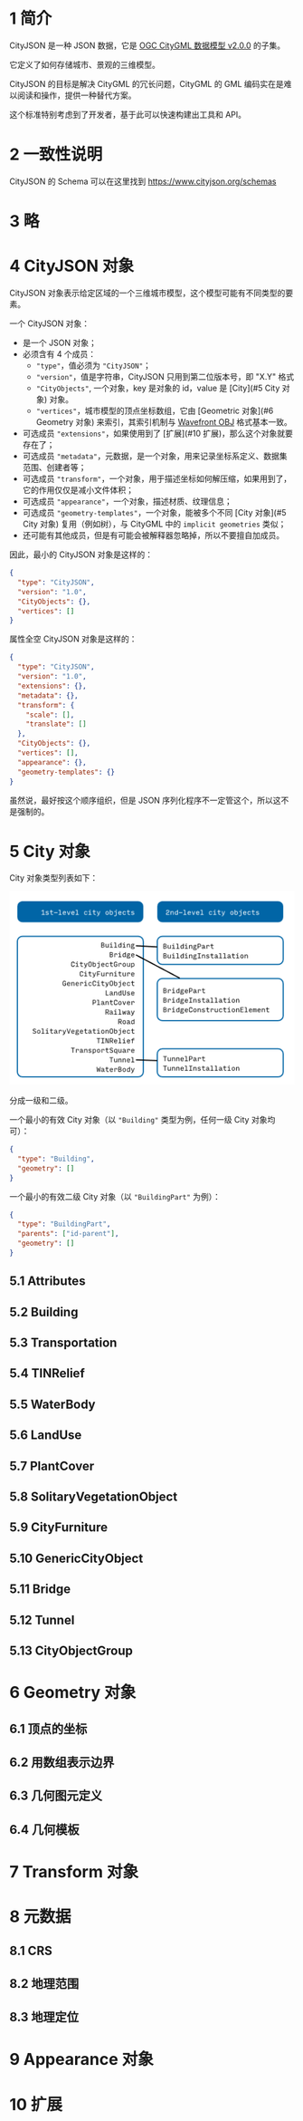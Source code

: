 # 1 简介

CityJSON 是一种 JSON 数据，它是 [OGC CityGML 数据模型 v2.0.0](http://www.opengeospatial.org/standards/citygml) 的子集。

它定义了如何存储城市、景观的三维模型。

CityJSON 的目标是解决 CityGML 的冗长问题，CityGML 的 GML 编码实在是难以阅读和操作，提供一种替代方案。

这个标准特别考虑到了开发者，基于此可以快速构建出工具和 API。



# 2 一致性说明

CityJSON 的 Schema 可以在这里找到 https://www.cityjson.org/schemas

# 3 略

# 4 CityJSON 对象

CityJSON 对象表示给定区域的一个三维城市模型，这个模型可能有不同类型的要素。

一个 CityJSON 对象：

- 是一个 JSON 对象；
- 必须含有 4 个成员：
  - `"type"`，值必须为 `"CityJSON"`；
  - `"version"`，值是字符串，CityJSON 只用到第二位版本号，即 "X.Y" 格式
  - `"CityObjects"`, 一个对象，key 是对象的 id，value 是 [City](#5 City 对象) 对象。
  - `"vertices"`，城市模型的顶点坐标数组，它由 [Geometric 对象](#6 Geometry 对象) 来索引，其索引机制与 [Wavefront OBJ](https://en.wikipedia.org/wiki/Wavefront_.obj_file) 格式基本一致。
- 可选成员 `"extensions"`，如果使用到了 [扩展](#10 扩展)，那么这个对象就要存在了；
- 可选成员 `"metadata"`，元数据，是一个对象，用来记录坐标系定义、数据集范围、创建者等；
- 可选成员 `"transform"`，一个对象，用于描述坐标如何解压缩，如果用到了，它的作用仅仅是减小文件体积；
- 可选成员 `"appearance"`，一个对象，描述材质、纹理信息；
- 可选成员 `"geometry-templates"`，一个对象，能被多个不同 [City 对象](#5 City 对象) 复用（例如树），与 CityGML 中的 `implicit geometries` 类似；
- 还可能有其他成员，但是有可能会被解释器忽略掉，所以不要擅自加成员。



因此，最小的 CityJSON 对象是这样的：

``` json
{
  "type": "CityJSON",
  "version": "1.0",
  "CityObjects": {},
  "vertices": []
}
```

属性全空 CityJSON 对象是这样的：

``` json
{
  "type": "CityJSON",
  "version": "1.0",
  "extensions": {},
  "metadata": {},
  "transform": {
    "scale": [],
    "translate": []
  },
  "CityObjects": {},
  "vertices": [],
  "appearance": {},
  "geometry-templates": {}
}
```

虽然说，最好按这个顺序组织，但是 JSON 序列化程序不一定管这个，所以这不是强制的。



# 5 City 对象

City 对象类型列表如下：

![image-20210915042701817](attachments/image-20210915042701817.png)

分成一级和二级。

一个最小的有效 City 对象（以 `"Building"` 类型为例，任何一级 City 对象均可）：

``` json
{
  "type": "Building",
  "geometry": []
}
```

一个最小的有效二级 City 对象（以 `"BuildingPart"` 为例）：

``` json
{
  "type": "BuildingPart",
  "parents": ["id-parent"],
  "geometry": []
}
```





## 5.1 Attributes

## 5.2 Building

## 5.3 Transportation

## 5.4 TINRelief

## 5.5 WaterBody

## 5.6 LandUse

## 5.7 PlantCover

## 5.8 SolitaryVegetationObject

## 5.9 CityFurniture

## 5.10 GenericCityObject

## 5.11 Bridge

## 5.12 Tunnel

## 5.13 CityObjectGroup

# 6 Geometry 对象

## 6.1 顶点的坐标

## 6.2 用数组表示边界

## 6.3 几何图元定义

## 6.4 几何模板

# 7 Transform 对象

# 8 元数据

## 8.1 CRS

## 8.2 地理范围

## 8.3 地理定位

# 9 Appearance 对象

# 10 扩展